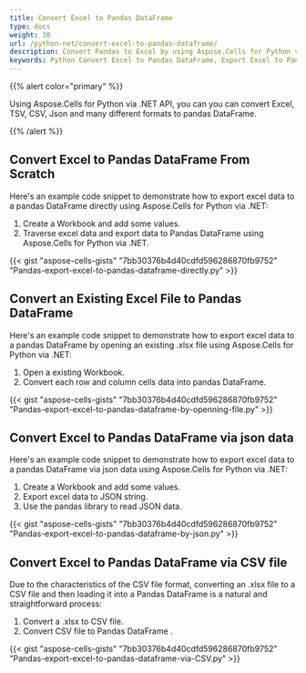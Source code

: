 ```yaml
---
title: Convert Excel to Pandas DataFrame
type: docs
weight: 30
url: /python-net/convert-excel-to-pandas-dataframe/
description: Convert Pandas to Excel by using Aspose.Cells for Python via .NET API.
keywords: Python Convert Excel to Pandas DataFrame, Export Excel to Pandas DataFrame in Python via NET, Python Convert xlsx to  Pandas DataFrame, Save excel to Pandas DataFrame.
---
```


{{% alert color="primary" %}}

Using Aspose.Cells for Python via .NET API, you can you can convert Excel, TSV, CSV, Json and many different formats to pandas DataFrame.

{{% /alert %}}

## **Convert Excel to Pandas DataFrame From Scratch**
Here's an example code snippet to demonstrate how to export excel data to a pandas DataFrame directly using Aspose.Cells for Python via .NET:
1. Create a Workbook and add some values.
1. Traverse excel data and export data to Pandas DataFrame using Aspose.Cells for Python via .NET.

{{< gist "aspose-cells-gists" "7bb30376b4d40cdfd596286870fb9752" "Pandas-export-excel-to-pandas-dataframe-directly.py" >}}

## **Convert an Existing Excel File to Pandas DataFrame**
Here's an example code snippet to demonstrate how to export excel data to a pandas DataFrame by opening an existing .xlsx file using Aspose.Cells for Python via .NET:
1. Open a existing Workbook.
1. Convert each row and column cells data into pandas DataFrame.

{{< gist "aspose-cells-gists" "7bb30376b4d40cdfd596286870fb9752" "Pandas-export-excel-to-pandas-dataframe-by-openning-file.py" >}}

## **Convert Excel to Pandas DataFrame via json data**
Here's an example code snippet to demonstrate how to export excel data to a pandas DataFrame via json data using Aspose.Cells for Python via .NET:
1. Create a Workbook and add some values.
1. Export excel data to JSON string.
1. Use the pandas library to read JSON data.

{{< gist "aspose-cells-gists" "7bb30376b4d40cdfd596286870fb9752" "Pandas-export-excel-to-pandas-dataframe-by-json.py" >}}

## **Convert Excel to Pandas DataFrame via CSV file**
Due to the characteristics of the CSV file format, converting an .xlsx file to a CSV file and then loading it into a Pandas DataFrame is a natural and straightforward process:
1. Convert a .xlsx to CSV file.
1. Convert CSV file to Pandas DataFrame .

{{< gist "aspose-cells-gists" "7bb30376b4d40cdfd596286870fb9752" "Pandas-export-excel-to-pandas-dataframe-via-CSV.py" >}}